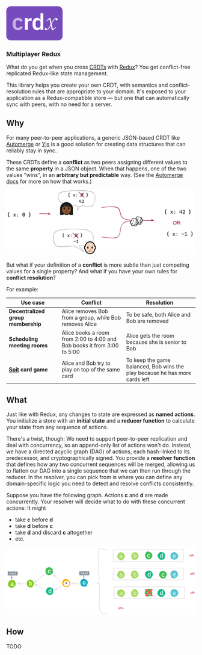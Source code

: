 <img src='img/crdx-logo.png' width='150' />

### Multiplayer Redux

What do you get when you cross [CRDTs](https://crdt.tech/) with [Redux](https://redux.js.org/)? You
get conflict-free replicated Redux-like state management.

This library helps you create your own CRDT, with semantics and conflict-resolution rules that are
appropriate to your domain. It's exposed to your application as a Redux-compatible store — but one
that can automatically sync with peers, with no need for a server.

## Why

For many peer-to-peer applications, a generic JSON-based CRDT like
[Automerge](https://github.com/automerge/automerge) or [Yjs](https://github.com/yjs/yjs) is a good
solution for creating data structures that can reliably stay in sync.

These CRDTs define a **conflict** as two peers assigning different values to the same **property**
in a JSON object. When that happens, one of the two values "wins", in an **arbitrary but predictable**
way. (See the [Automerge docs](https://github.com/automerge/automerge#conflicting-changes) for more
on how that works.)

<img src='img/crdx-illustration-01.png' width='500' />

But what if your definition of a **conflict** is more subtle than just competing values for a single
property? And what if you have your own rules for **conflict resolution**?

For example:

| Use case                                         | Conflict                                                                | Resolution                                                                  |
| ------------------------------------------------ | ----------------------------------------------------------------------- | --------------------------------------------------------------------------- |
| **Decentralized group membership**               | Alice removes Bob from a group, while Bob removes Alice                 | To be safe, both Alice and Bob are removed                                  |
| **Scheduling meeting rooms**                     | Alice books a room from 2:00 to 4:00 and Bob books it from 3:00 to 5:00 | Alice gets the room because she is senior to Bob                            |
| **[Spit](https://cardgames.io/spit/) card game** | Alice and Bob try to play on top of the same card                       | To keep the game balanced, Bob wins the play because he has more cards left |

## What

Just like with Redux, any changes to state are expressed as **named actions**. You initialize a
store with an **initial state** and a **reducer function** to calculate your state from any sequence
of actions.

There's a twist, though: We need to support peer-to-peer replication and deal with concurrency, so
an append-only list of actions won't do. Instead, we have a directed acyclic graph (DAG) of actions,
each hash-linked to its predecessor, and cryptographically signed. You provide a **resolver function**
that defines how any two concurrent sequences will be merged, allowing us to flatten our DAG into a
single sequence that we can then run through the reducer. In the resolver, you can pick from is
where you can define any domain-specific logic you need to detect and resolve conflicts consistently.

Suppose you have the following graph. Actions **c** and **d** are made concurrently. Your resolver will
decide what to do with these concurrent actions: It might

- take **c** before **d**
- take **d** before **c**
- take **d** and discard **c** altogether
- etc.

![sigchain.3](https://raw.githubusercontent.com/HerbCaudill/pics/master/sigchain.3.png)

## How

TODO
